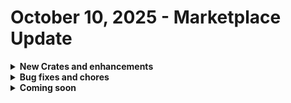 # October 10, 2025 - Marketplace Update



<details>

<summary><strong>New Crates and enhancements</strong></summary>

* [SecureCloud](../../../documentation/configuration/integrations/integration-guides/opentext-secure-cloud-integration.md) has been added to the user onboarding workflow of our [Microsoft User Onboarding Crate](../../../documentation/crates/existing-crate-documentation/microsoft-user-onboarding-crate-v2/). Check out this Crate's documentation to learn about the new functionality.

</details>

<details>

<summary><strong>Bug fixes and chores</strong></summary>

* [Microsoft: User Onboarding](../../../documentation/crates/existing-crate-documentation/microsoft-user-onboarding-crate-v2/)
  * Improved logging across multiple actions; clearer messages and success aliases; no functional changes
  * Added Office 365 G3 GCC NCE to PAX8 MS Mapping template
  * Updated Ingram Micro to Microsoft License Lookup with Microsoft Teams item
  * Datto PSA contact creation now uses custom email or Azure override if specified
* [Billing Count Report](../../../documentation/crates/existing-crate-documentation/billing-count-report-crate.md)
  * Fixed exclusion of SentinelOne data when Microsoft 365 was not installed
* [Configure Organizational Variables](../../../documentation/crates/existing-crate-documentation/configure-organization-variables.md)
  * Fixed mail\_only PSA value not persisting
* [Assign Asset/Config to Ticket based on Contact](../../../documentation/crates/existing-crate-documentation/assign-asset-config-to-ticket-based-on-contact-crate.md)
  * Improved HaloPSA device matching by checking multiple fields for hostname
* [Microsoft: User Offboarding](../../../documentation/crates/existing-crate-documentation/microsoft-user-offboarding-crate.md)
  * Added retry logic to reset password block
* [Alert when Users' Mailboxes are Reaching Quota](../../../documentation/crates/existing-crate-documentation/alert-when-users-mailboxes-are-reaching-quota-crate.md)
  * Updated Kaseya BMS tenant lookup to reference ORG.VARIABLES.service\_request\_queue\_name when available
* [Time Savings Report](../../../documentation/crates/existing-crate-documentation/time-savings-report-crate.md)
  * Added input variables: datetime, group\_by, result\_type, additional\_recipients

</details>

<details>

<summary><strong>Coming soon</strong></summary>

* Add Form Link to PSA Ticket Based on Type
* Per Machine Password Rotation
* BitLocker Activation - Bitlocker Management Crate series
* Enhanced logging for the user onboarding workflow
* DropSuite Backup Monitoring
* Various DropSuite Additions
* 1Stream Technician Toolbox
* Secure Cloud Addition to User Onboarding
* Workstation Offboarding

</details>

